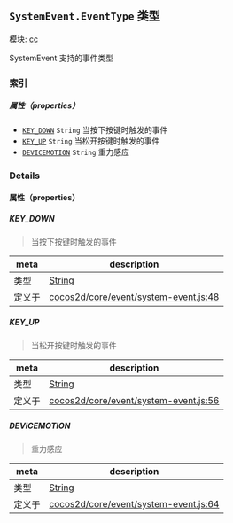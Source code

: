 ## `SystemEvent.EventType` 类型



模块: [cc](../modules/cc.md)


SystemEvent 支持的事件类型


### 索引

##### 属性（properties）

  - [`KEY_DOWN`](#keydown) `String` 当按下按键时触发的事件
  - [`KEY_UP`](#keyup) `String` 当松开按键时触发的事件
  - [`DEVICEMOTION`](#devicemotion) `String` 重力感应





### Details


#### 属性（properties）


##### KEY_DOWN

> 当按下按键时触发的事件

| meta | description |
|------|-------------|
| 类型 | <a href="https://developer.mozilla.org/en/JavaScript/Reference/Global_Objects/String" class="crosslink external" target="_blank">String</a> |
| 定义于 | [cocos2d/core/event/system-event.js:48](https://github.com/cocos-creator/engine/blob/d6ec4c03aa86f40af14d21ef9f059fed5e540c58/cocos2d/core/event/system-event.js#L48) |



##### KEY_UP

> 当松开按键时触发的事件

| meta | description |
|------|-------------|
| 类型 | <a href="https://developer.mozilla.org/en/JavaScript/Reference/Global_Objects/String" class="crosslink external" target="_blank">String</a> |
| 定义于 | [cocos2d/core/event/system-event.js:56](https://github.com/cocos-creator/engine/blob/d6ec4c03aa86f40af14d21ef9f059fed5e540c58/cocos2d/core/event/system-event.js#L56) |



##### DEVICEMOTION

> 重力感应

| meta | description |
|------|-------------|
| 类型 | <a href="https://developer.mozilla.org/en/JavaScript/Reference/Global_Objects/String" class="crosslink external" target="_blank">String</a> |
| 定义于 | [cocos2d/core/event/system-event.js:64](https://github.com/cocos-creator/engine/blob/d6ec4c03aa86f40af14d21ef9f059fed5e540c58/cocos2d/core/event/system-event.js#L64) |






